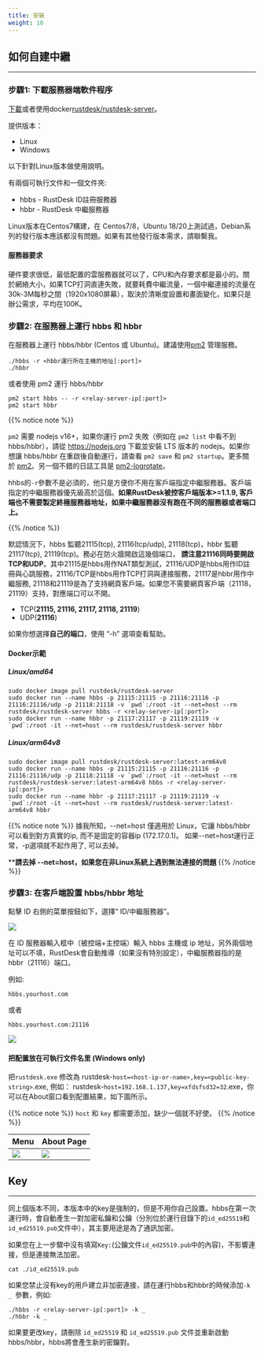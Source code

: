 ```yaml
---
title: 安裝
weight: 10
---
```


## 如何自建中繼
-----------

### 步驟1: 下載服務器端軟件程序

[下載](https://gitee.com/rustdesk/rustdesk-server/)或者使用docker[rustdesk/rustdesk-server](https://hub.docker.com/r/rustdesk/rustdesk-server/tags)。

提供版本：
  - Linux
  - Windows

以下針對Linux版本做使用說明。

有兩個可執行文件和一個文件夾:
  - hbbs - RustDesk ID註冊服務器
  - hbbr - RustDesk 中繼服務器

Linux版本在Centos7構建，在 Centos7/8，Ubuntu 18/20上測試過，Debian系列的發行版本應該都沒有問題。如果有其他發行版本需求，請聯繫我。

#### 服務器要求
硬件要求很低，最低配置的雲服務器就可以了，CPU和內存要求都是最小的。關於網絡大小，如果TCP打洞直連失敗，就要耗費中繼流量，一個中繼連接的流量在30k-3M每秒之間（1920x1080屏幕），取決於清晰度設置和畫面變化，如果只是辦公需求，平均在100K。

### 步驟2: 在服務器上運行 hbbs 和 hbbr

在服務器上運行 hbbs/hbbr (Centos 或 Ubuntu)。建議使用[pm2](https://pm2.keymetrics.io/) 管理服務。

```
./hbbs -r <hbbr運行所在主機的地址[:port]> 
./hbbr 
```

或者使用 pm2 運行 hbbs/hbbr

```
pm2 start hbbs -- -r <relay-server-ip[:port]> 
pm2 start hbbr
```

<a name="demo"></a>
{{% notice note %}}

`pm2` 需要 nodejs v16+，如果你運行 pm2 失敗（例如在 `pm2 list` 中看不到 hbbs/hbbr），請從 https://nodejs.org 下載並安裝 LTS 版本的 nodejs。如果你想讓 hbbs/hbbr 在重啟後自動運行，請查看 `pm2 save` 和 `pm2 startup`。更多關於 [pm2](https://pm2.keymetrics.io/docs/usage/quick-start/)。另一個不錯的日誌工具是 [pm2-logrotate](https://github.com/keymetrics/pm2-logrotate)。


hhbs的`-r`參數不是必須的，他只是方便你不用在客戶端指定中繼服務器。客戶端指定的中繼服務器優先級高於這個。**如果RustDesk被控客戶端版本>=1.1.9, 客戶端也不需要製定終極服務器地址，如果中繼服務器沒有跑在不同的服務器或者端口上。**

{{% /notice %}}

默認情況下，hbbs 監聽21115(tcp), 21116(tcp/udp), 21118(tcp)，hbbr 監聽21117(tcp), 21119(tcp)。務必在防火牆開啟這幾個端口， **請注意21116同時要開啟TCP和UDP**。其中21115是hbbs用作NAT類型測試，21116/UDP是hbbs用作ID註冊與心跳服務，21116/TCP是hbbs用作TCP打洞與連接服務，21117是hbbr用作中繼服務, 21118和21119是為了支持網頁客戶端。如果您不需要網頁客戶端（21118，21119）支持，對應端口可以不開。

- TCP(**21115, 21116, 21117, 21118, 21119**)
- UDP(**21116**)

如果你想選擇**自己的端口**，使用 “-h” 選項查看幫助。

#### Docker示範
##### Linux/amd64
```
sudo docker image pull rustdesk/rustdesk-server
sudo docker run --name hbbs -p 21115:21115 -p 21116:21116 -p 21116:21116/udp -p 21118:21118 -v `pwd`:/root -it --net=host --rm rustdesk/rustdesk-server hbbs -r <relay-server-ip[:port]> 
sudo docker run --name hbbr -p 21117:21117 -p 21119:21119 -v `pwd`:/root -it --net=host --rm rustdesk/rustdesk-server hbbr 
```

##### Linux/arm64v8
```
sudo docker image pull rustdesk/rustdesk-server:latest-arm64v8
sudo docker run --name hbbs -p 21115:21115 -p 21116:21116 -p 21116:21116/udp -p 21118:21118 -v `pwd`:/root -it --net=host --rm rustdesk/rustdesk-server:latest-arm64v8 hbbs -r <relay-server-ip[:port]> 
sudo docker run --name hbbr -p 21117:21117 -p 21119:21119 -v `pwd`:/root -it --net=host --rm rustdesk/rustdesk-server:latest-arm64v8 hbbr 
```

<a name="net-host"></a>

{{% notice note %}}
據我所知，--net=host 僅適用於 Linux，它讓 hbbs/hbbr 可以看到對方真實的ip, 而不是固定的容器ip (172.17.0.1)。
如果--net=host運行正常，-p選項就不起作用了, 可以去掉。

****請去掉 --net=host，如果您在非Linux系統上遇到無法連接的問題**
{{% /notice %}}

### 步驟3: 在客戶端設置 hbbs/hbbr 地址

點擊 ID 右側的菜單按鈕如下，選擇“ ID/中繼服務器”。

![](/docs/en/self-host/install/images/server-set-menu.png)

在 ID 服務器輸入框中（被控端+主控端）輸入 hbbs 主機或 ip 地址，另外兩個地址可以不填，RustDesk會自動推導（如果沒有特別設定），中繼服務器指的是hbbr（21116）端口。

例如:

```
hbbs.yourhost.com
```

或者

```
hbbs.yourhost.com:21116
```
![](/docs/en/self-host/install/images/server-set-window.png)

#### 把配置放在可執行文件名里 (Windows only)

把`rustdesk.exe` 修改為 rustdesk-`host=<host-ip-or-name>,key=<public-key-string>`.exe, 例如： rustdesk-`host=192.168.1.137,key=xfdsfsd32=32`.exe，你可以在About窗口看到配置結果，如下圖所示。

{{% notice note %}}
`host` 和 `key` 都需要添加，缺少一個就不好使。
{{% /notice %}}

| Menu | About Page |
| -- | -- |
![](/docs/en/self-host/install/images/aboutmenu.png) | ![](/docs/en/self-host/install/images/lic.png) |

## Key
-----------
同上個版本不同，本版本中的key是強制的，但是不用你自己設置。hbbs在第一次運行時，會自動產生一對加密私鑰和公鑰（分別位於運行目錄下的`id_ed25519`和`id_ed25519.pub`文件中），其主要用途是為了通訊加密。

如果您在上一步驟中沒有填寫`Key:`(公鑰文件`id_ed25519.pub`中的內容)，不影響連接，但是連接無法加密。

```
cat ./id_ed25519.pub
```
如果您禁止沒有key的用戶建立非加密連接，請在運行hbbs和hbbr的時候添加`-k _ `參數，例如:

```
./hbbs -r <relay-server-ip[:port]> -k _
./hbbr -k _
```

如果要更改key，請刪除 `id_ed25519` 和 `id_ed25519.pub` 文件並重新啟動 hbbs/hbbr，hbbs將會產生新的密鑰對。